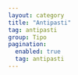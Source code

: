 ```yaml
---
layout: category
title: "Antipasti"
tag: antipasti
group: Tipo
pagination:
  enabled: true
  tag: antipasti
---
```


